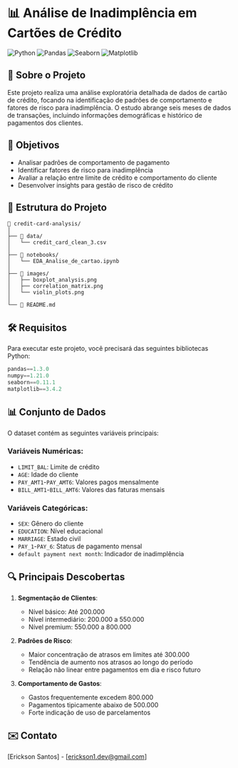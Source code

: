 # 📊 Análise de Inadimplência em Cartões de Crédito

![Python](https://img.shields.io/badge/Python-3.7+-blue.svg)
![Pandas](https://img.shields.io/badge/Pandas-1.0+-green.svg)
![Seaborn](https://img.shields.io/badge/Seaborn-0.11+-red.svg)
![Matplotlib](https://img.shields.io/badge/Matplotlib-3.0+-yellow.svg)

## 📌 Sobre o Projeto

Este projeto realiza uma análise exploratória detalhada de dados de cartão de crédito, focando na identificação de padrões de comportamento e fatores de risco para inadimplência. O estudo abrange seis meses de dados de transações, incluindo informações demográficas e histórico de pagamentos dos clientes.

## 🎯 Objetivos

- Analisar padrões de comportamento de pagamento
- Identificar fatores de risco para inadimplência
- Avaliar a relação entre limite de crédito e comportamento do cliente
- Desenvolver insights para gestão de risco de crédito

## 📂 Estrutura do Projeto

```
📁 credit-card-analysis/
│
├── 📁 data/
│   └── credit_card_clean_3.csv
│
├── 📁 notebooks/
│   └── EDA_Analise_de_cartao.ipynb
│
├── 📁 images/
│   ├── boxplot_analysis.png
│   ├── correlation_matrix.png
│   └── violin_plots.png
│
└── 📄 README.md
```

## 🛠️ Requisitos

Para executar este projeto, você precisará das seguintes bibliotecas Python:

```python
pandas==1.3.0
numpy==1.21.0
seaborn==0.11.1
matplotlib==3.4.2
```


## 📊 Conjunto de Dados

O dataset contém as seguintes variáveis principais:

### Variáveis Numéricas:
- `LIMIT_BAL`: Limite de crédito
- `AGE`: Idade do cliente
- `PAY_AMT1`-`PAY_AMT6`: Valores pagos mensalmente
- `BILL_AMT1`-`BILL_AMT6`: Valores das faturas mensais

### Variáveis Categóricas:
- `SEX`: Gênero do cliente
- `EDUCATION`: Nível educacional
- `MARRIAGE`: Estado civil
- `PAY_1`-`PAY_6`: Status de pagamento mensal
- `default payment next month`: Indicador de inadimplência

## 🔍 Principais Descobertas

1. **Segmentação de Clientes**:
   - Nível básico: Até 200.000
   - Nível intermediário: 200.000 a 550.000
   - Nível premium: 550.000 a 800.000

2. **Padrões de Risco**:
   - Maior concentração de atrasos em limites até 300.000
   - Tendência de aumento nos atrasos ao longo do período
   - Relação não linear entre pagamentos em dia e risco futuro

3. **Comportamento de Gastos**:
   - Gastos frequentemente excedem 800.000
   - Pagamentos tipicamente abaixo de 500.000
   - Forte indicação de uso de parcelamentos


## ✉️ Contato

[Erickson Santos] - [erickson1.dev@gmail.com]
